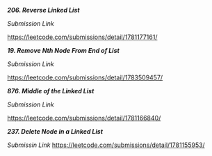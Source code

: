 ***206. Reverse Linked List***

*Submission Link*

https://leetcode.com/submissions/detail/1781177161/



***19. Remove Nth Node From End of List***

*Submission Link*

https://leetcode.com/submissions/detail/1783509457/



***876. Middle of the Linked List***

*Submission Link*

https://leetcode.com/submissions/detail/1781166840/



***237. Delete Node in a Linked List***

*Submissin Link*
https://leetcode.com/submissions/detail/1781155953/


